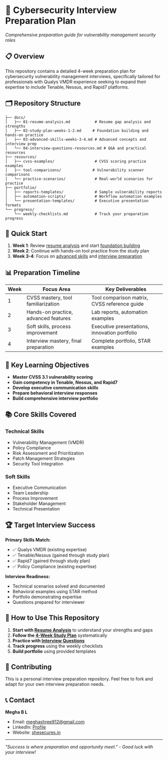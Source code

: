 # 🎯 Cybersecurity Interview Preparation Plan

*Comprehensive preparation guide for vulnerability management security roles*

## 📋 Overview

This repository contains a detailed 4-week preparation plan for cybersecurity vulnerability management interviews, specifically tailored for professionals with Qualys VMDR experience seeking to expand their expertise to include Tenable, Nessus, and Rapid7 platforms.

## 🗂️ Repository Structure

```
├── docs/
│   ├── 01-resume-analysis.md           # Resume gap analysis and strengths
│   ├── 02-study-plan-weeks-1-2.md     # Foundation building and hands-on practice
│   ├── 03-advanced-skills-weeks-3-4.md # Advanced concepts and interview prep
│   └── 04-interview-questions-resources.md # Q&A and practical resources
├── resources/
│   ├── cvss-examples/                  # CVSS scoring practice examples
│   ├── tool-comparisons/              # Vulnerability scanner comparisons
│   └── practice-scenarios/             # Real-world scenarios for practice
├── portfolio/
│   ├── reports-templates/              # Sample vulnerability reports
│   ├── automation-scripts/             # Workflow automation examples
│   └── presentation-templates/         # Executive presentation formats
└── progress/
    └── weekly-checklists.md            # Track your preparation progress
```

## 🚀 Quick Start

1. **Week 1**: Review [resume analysis](docs/01-resume-analysis.md) and start [foundation building](docs/02-study-plan-weeks-1-2.md)
2. **Week 2**: Continue with hands-on tool practice from the study plan
3. **Week 3-4**: Focus on [advanced skills](docs/03-advanced-skills-weeks-3-4.md) and [interview preparation](docs/04-interview-questions-resources.md)

## 📊 Preparation Timeline

| Week | Focus Area | Key Deliverables |
|------|------------|------------------|
| 1 | CVSS mastery, tool familiarization | Tool comparison matrix, CVSS reference guide |
| 2 | Hands-on practice, advanced features | Lab reports, automation examples |
| 3 | Soft skills, process improvement | Executive presentations, innovation portfolio |
| 4 | Interview mastery, final preparation | Complete portfolio, STAR examples |

## 🎯 Key Learning Objectives

- **Master CVSS 3.1 vulnerability scoring**
- **Gain competency in Tenable, Nessus, and Rapid7**
- **Develop executive communication skills**
- **Prepare behavioral interview responses**
- **Build comprehensive interview portfolio**

## 📚 Core Skills Covered

### Technical Skills
- Vulnerability Management (VMDR)
- Policy Compliance
- Risk Assessment and Prioritization
- Patch Management Strategies
- Security Tool Integration

### Soft Skills
- Executive Communication
- Team Leadership
- Process Improvement
- Stakeholder Management
- Technical Presentation

## 🏆 Target Interview Success

**Primary Skills Match:**
- ✅ Qualys VMDR (existing expertise)
- ✅ Tenable/Nessus (gained through study plan)
- ✅ Rapid7 (gained through study plan)
- ✅ Policy Compliance (existing expertise)

**Interview Readiness:**
- Technical scenarios solved and documented
- Behavioral examples using STAR method
- Portfolio demonstrating expertise
- Questions prepared for interviewer

## 📖 How to Use This Repository

1. **Start with [Resume Analysis](docs/01-resume-analysis.md)** to understand your strengths and gaps
2. **Follow the [4-Week Study Plan](docs/02-study-plan-weeks-1-2.md)** systematically
3. **Practice with [Interview Questions](docs/04-interview-questions-resources.md)**
4. **Track progress** using the weekly checklists
5. **Build portfolio** using provided templates

## 🤝 Contributing

This is a personal interview preparation repository. Feel free to fork and adapt for your own interview preparation needs.

## 📞 Contact

**Megha B L**
- Email: meghashree912@gmail.com
- LinkedIn: [Profile](https://linkedin.com/in/megha-bl)
- Website: [shesecures.in](https://shesecures.in)

---

*"Success is where preparation and opportunity meet." - Good luck with your interview!*